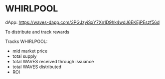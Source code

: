 # WHIRLPOOL
dApp: https://waves-dapp.com/3PGJzyiSxY7Xn1D9hk4wdJ6EKEjPEszf56d

To distribute and track rewards

Tracks WHIRLPOOL:
- mid market price
- total supply
- total WAVES received through issuance
- total WAVES distributed
- ROI
